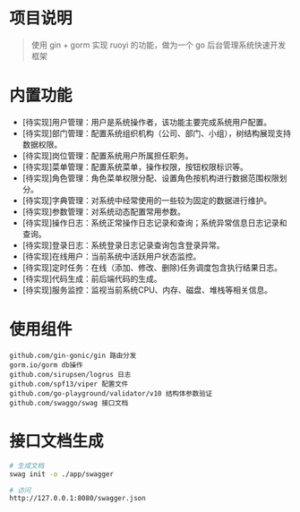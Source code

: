 # 项目说明
> 使用 gin + gorm 实现 ruoyi 的功能，做为一个 go 后台管理系统快速开发框架

# 内置功能

* [待实现]用户管理：用户是系统操作者，该功能主要完成系统用户配置。
* [待实现]部门管理：配置系统组织机构（公司、部门、小组），树结构展现支持数据权限。
* [待实现]岗位管理：配置系统用户所属担任职务。
* [待实现]菜单管理：配置系统菜单，操作权限，按钮权限标识等。
* [待实现]角色管理：角色菜单权限分配、设置角色按机构进行数据范围权限划分。
* [待实现]字典管理：对系统中经常使用的一些较为固定的数据进行维护。
* [待实现]参数管理：对系统动态配置常用参数。
* [待实现]操作日志：系统正常操作日志记录和查询；系统异常信息日志记录和查询。
* [待实现]登录日志：系统登录日志记录查询包含登录异常。
* [待实现]在线用户：当前系统中活跃用户状态监控。
* [待实现]定时任务：在线（添加、修改、删除)任务调度包含执行结果日志。
* [待实现]代码生成：前后端代码的生成。
* [待实现]服务监控：监视当前系统CPU、内存、磁盘、堆栈等相关信息。

# 使用组件
```
github.com/gin-gonic/gin 路由分发
gorm.io/gorm db操作
github.com/sirupsen/logrus 日志
github.com/spf13/viper 配置文件
github.com/go-playground/validator/v10 结构体参数验证
github.com/swaggo/swag 接口文档
```

# 接口文档生成
```bash
# 生成文档
swag init -o ./app/swagger

# 访问
http://127.0.0.1:8080/swagger.json
```